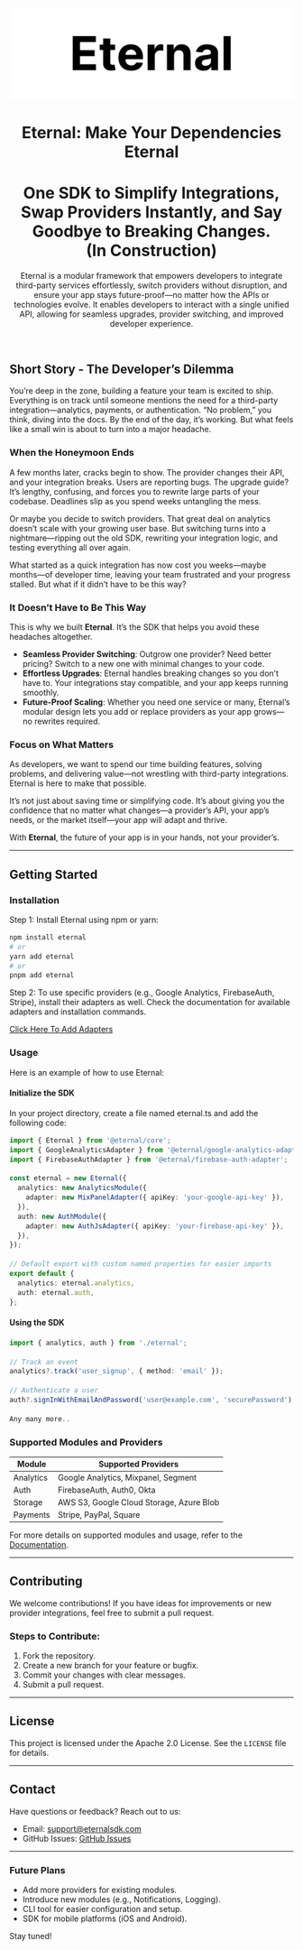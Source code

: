 <div align="center">
  <a href="">
    <img src="https://github.com/dvir-daniel/eternal/blob/main/media/cover.png" alt="Logo">
  </a>

<br />

<h1>Eternal: Make Your Dependencies Eternal</h1>
<h1>One SDK to Simplify Integrations, Swap Providers Instantly, and Say Goodbye to Breaking Changes.<br />(In Construction)</h1>


Eternal is a modular framework that empowers developers to integrate third-party services effortlessly, switch providers without disruption, and ensure your app stays future-proof—no matter how the APIs or technologies evolve. It enables developers to interact with a single unified API, allowing for seamless upgrades, provider switching, and improved developer experience.

</div>

<br />

## Short Story - **The Developer’s Dilemma**

You’re deep in the zone, building a feature your team is excited to ship. Everything is on track until someone mentions the need for a third-party integration—analytics, payments, or authentication. “No problem,” you think, diving into the docs. By the end of the day, it’s working. But what feels like a small win is about to turn into a major headache.

### **When the Honeymoon Ends**
A few months later, cracks begin to show. The provider changes their API, and your integration breaks. Users are reporting bugs. The upgrade guide? It’s lengthy, confusing, and forces you to rewrite large parts of your codebase. Deadlines slip as you spend weeks untangling the mess.

Or maybe you decide to switch providers. That great deal on analytics doesn’t scale with your growing user base. But switching turns into a nightmare—ripping out the old SDK, rewriting your integration logic, and testing everything all over again.

What started as a quick integration has now cost you weeks—maybe months—of developer time, leaving your team frustrated and your progress stalled. But what if it didn’t have to be this way?

### **It Doesn’t Have to Be This Way**
This is why we built **Eternal**. It’s the SDK that helps you avoid these headaches altogether.

- **Seamless Provider Switching**: Outgrow one provider? Need better pricing? Switch to a new one with minimal changes to your code.
- **Effortless Upgrades**: Eternal handles breaking changes so you don’t have to. Your integrations stay compatible, and your app keeps running smoothly.
- **Future-Proof Scaling**: Whether you need one service or many, Eternal’s modular design lets you add or replace providers as your app grows—no rewrites required.

### **Focus on What Matters**
As developers, we want to spend our time building features, solving problems, and delivering value—not wrestling with third-party integrations. Eternal is here to make that possible. 

It’s not just about saving time or simplifying code. It’s about giving you the confidence that no matter what changes—a provider’s API, your app’s needs, or the market itself—your app will adapt and thrive.

With **Eternal**, the future of your app is in your hands, not your provider’s.

----

## **Getting Started**

### **Installation**

Step 1: Install Eternal using npm or yarn:

```bash
npm install eternal
# or
yarn add eternal
# or
pnpm add eternal
```

Step 2: To use specific providers (e.g., Google Analytics, FirebaseAuth, Stripe), install their adapters as well. 
Check the documentation for available adapters and installation commands.

<a href="">Click Here To Add Adapters</a>

### **Usage**

Here is an example of how to use Eternal:

#### **Initialize the SDK**

In your project directory, create a file named eternal.ts and add the following code:

```typescript
import { Eternal } from '@eternal/core';
import { GoogleAnalyticsAdapter } from '@eternal/google-analytics-adapter';
import { FirebaseAuthAdapter } from '@eternal/firebase-auth-adapter';

const eternal = new Eternal({
  analytics: new AnalyticsModule({
    adapter: new MixPanelAdapter({ apiKey: 'your-google-api-key' }),
  }),
  auth: new AuthModule({
    adapter: new AuthJsAdapter({ apiKey: 'your-firebase-api-key' }),
  }),
});

// Default export with custom named properties for easier imports
export default {
  analytics: eternal.analytics,
  auth: eternal.auth,
};

```

#### **Using the SDK**

```typescript
import { analytics, auth } from './eternal';

// Track an event
analytics?.track('user_signup', { method: 'email' });

// Authenticate a user
auth?.signInWithEmailAndPassword('user@example.com', 'securePassword');

Any many more..
```


### **Supported Modules and Providers**

| Module      | Supported Providers                         |
|-------------|---------------------------------------------|
| Analytics   | Google Analytics, Mixpanel, Segment         |
| Auth        | FirebaseAuth, Auth0, Okta                   |
| Storage     | AWS S3, Google Cloud Storage, Azure Blob    |
| Payments    | Stripe, PayPal, Square                      |

For more details on supported modules and usage, refer to the [Documentation](#).


---

## **Contributing**

We welcome contributions! If you have ideas for improvements or new provider integrations, feel free to submit a pull request.

### Steps to Contribute:
1. Fork the repository.
2. Create a new branch for your feature or bugfix.
3. Commit your changes with clear messages.
4. Submit a pull request.

---

## **License**

This project is licensed under the Apache 2.0 License. See the `LICENSE` file for details.

---

## **Contact**

Have questions or feedback? Reach out to us:
- Email: support@eternalsdk.com
- GitHub Issues: [GitHub Issues](https://github.com/dvir-daniel/eternal/issues)

---

### **Future Plans**

- Add more providers for existing modules.
- Introduce new modules (e.g., Notifications, Logging).
- CLI tool for easier configuration and setup.
- SDK for mobile platforms (iOS and Android).

Stay tuned!

